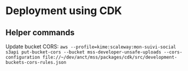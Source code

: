 # Deployment using CDK

## Helper commands

Update bucket CORS: `aws --profile=kime:scaleway:mon-suivi-social s3api put-bucket-cors --bucket mss-developer-unsafe-uploads --cors-configuration file://~/dev/anct/mss/packages/cdk/src/development-buckets-cors-rules.json`
